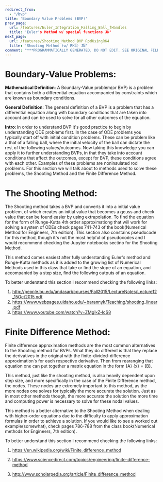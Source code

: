 ```yaml
---
redirect_from:
  - "/bvp"
title: 'Boundary Value Problems (BVP)'
prev_page:
  url: /features/Euler_Integration_Falling_Ball_fHandles
  title: 'Euler's Method w/ special functions JN'
next_page:
  url: /features/Shooting_Method_BVP_RodUsingRK4
  title: 'Shooting Method (w/ RK4) JN'
comment: "***PROGRAMMATICALLY GENERATED, DO NOT EDIT. SEE ORIGINAL FILES IN /content***"
---
```

# **Boundary-Value Problems**:

**Mathematical Definition**: A Boundary-Value problem(or BVP) is a problem that contains both a differential equation accompanied by constraints which are known as boundary conditions.

**General Definition**: The general definition of a BVP is a problem that has a differential equation along with boundary conditions that are taken into account and can be used to solve for all other outcomes of the equation.

**Intro**: In order to understand BVP it's good practice to begin by understanding ODE problems first. In the case of ODE problems you typically start off with initial condition problems. These can be problem like a that of a falling ball, where the initial velocity of the ball can dictate the rest of the following values/outcomes. Now taking this knowledge you can apply it to further understanding BVPs, in that they take into account conditions that affect the outcomes, except for BVP, these conditions agree with each other. Examples of these problems are noninsulated rod problems. For this section we will talk about to methods used to solve these problems, the Shooting Method and the Finite Difference Method.

# **The Shooting Method**: 
The Shooting method takes a BVP and converts it into a initial value problem, of which creates an initial value that becomes a geuss and check value that can be found easier by using extrapolation. To find the equation for the form of Runge-Kutta 4th order approximationg that will work for solving a system of ODEs check pages 741-743 of the book(Numerical Method for Engineers, 7th edition). This section also constains pseudocode for this method, though it's not the most helpful of pseudocodes and I would recommend checking the Jupyter notebooks sectino for the Shooting Method.

This method comes easiest after fully understanding Euler's method and Runge-Kutta methods as it is added to the growing list of Numerical Methods used in this class that take or find the slope of an equation, and accompanied by a step size, find the following outputs of an equation. 

To better understand this section I recommend checking the following links:
1) http://people.bu.edu/andasari/courses/Fall2015/LectureNotes/Lecture12_15Oct2015.pdf
2) https://www.webpages.uidaho.edu/~barannyk/Teaching/shooting_linear.pdf
3) https://www.youtube.com/watch?v=ZMgikZ-lcS8

# **Finite Difference Method**:

Finite difference approximation methods are the most common alternatives to the Shooting method for BVPs. What they do different is that they replace the derivatives in the original with the finite-divided-difference approximation's for each respective derivative. Then from rearanging that equation one can put together a matrix equation in the form {A} {x} = {B}. 

This method, just like the shooting method, is also heavily dependent upon step size, and more specifically in the case of the Finite Difference method, the nodes. These nodes are extremely important to this method, as the more nodes one solves for typically the more accurate the solution. Just as in most other methods though, the more accurate the solution the more time and computing power is necessary to solve for these nodal values. 

This method is a better alternative to the Shooting Method when dealing with higher-order equations due to the difficulty to apply approximation formulas in order to achieve a solution. If you would like to see a worked out example(somewhat), check pages 786-788 from the class book(Numerical methods for Engineers, 7th edition).

To better understand this section I recommend checking the following links:

1) https://en.wikipedia.org/wiki/Finite_difference_method

2) https://www.sciencedirect.com/topics/engineering/finite-difference-method

3) http://www.scholarpedia.org/article/Finite_difference_method
